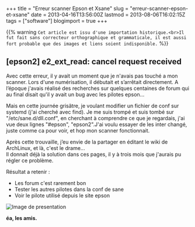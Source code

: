 +++
title = "Erreur scanner Epson et Xsane"
slug = "erreur-scanner-epson-et-xsane"
date = 2013-04-16T13:56:00Z
lastmod = 2013-08-06T16:02:15Z
tags = ["software"]
blogimport = true
+++

{{% warning `Cet article est issu d'une importation historique.<br>Il fut fait sans correcteur orthographique et grammaticale, il est aussi fort probable que des images et liens soient indisponible.` %}}

## [epson2] e2_ext_read: cancel request received

Avec cette erreur, il y avait un moment que je n'avais pas touché a mon scanner. Lors d'une numérisation, il débutait et s’arrêtait directement. A l’époque j'avais réalisé des recherches sur quelques centaines de forum qui au final disait qu'il y avait un bug avec les pilotes epson...

Mais en cette journée grisâtre, je voulant modifier un fichier de conf sur systemd (j'ai cherché avec find). Je me suis trompé et suis tombé sur "/etc/sane.d/dll.conf", en cherchant à comprendre ce que je regardais, j'ai vue deux lignes "#epson", "epson2".J'ai voulu essayer de les inter changé, juste comme ca pour voir, et hop mon scanner fonctionnait.

Après cette trouvaille, j’eu envie de la partager en éditant le wiki de ArchLinux, et là, c'est le drame...   
Il donnait déjà la solution dans ces pages, il y à trois mois que j'aurais pu régler ce problème.

Résultat a retenir :
- Les forum c'est rarement bon
- Tester les autres pilotes dans la conf de sane
- Voir le pilote utilisé depuis le site epson

![Image de presentation](/images/blog.france5.fr-le-vinvinteur-files-2013-02-537449_456626714392585_1789428117_n1.png "")

**éa, les amis.**
